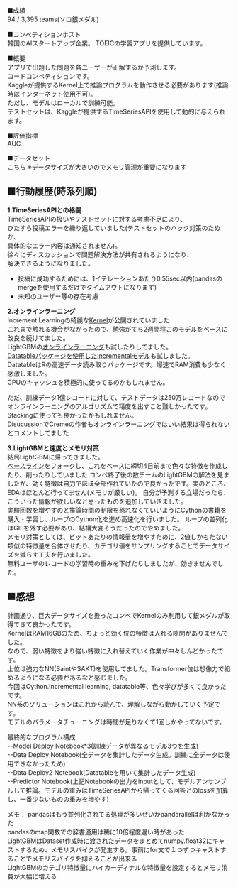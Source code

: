 ■成績  
94 / 3,395 teams(ソロ銀メダル)

■コンペティションホスト  
韓国のAIスタートアップ企業。
TOEICの学習アプリを提供しています。

■概要  
アプリで出題した問題を各ユーザーが正解するか予測します。  
コードコンペティションです。  
Kaggleが提供するKernel上で推論プログラムを動作させる必要があります(推論時はインターネット使用不可)。  
ただし、モデルはローカルで訓練可能。  
テストセットは、Kaggleが提供するTimeSeriesAPIを使用して動的に与えられます。

■評価指標  
AUC

■データセット  
[こちら](https://www.kaggle.com/c/riiid-test-answer-prediction/data)
※データサイズが大きいのでメモリ管理が重要になります


## ■行動履歴(時系列順)  
**1.TimeSeriesAPIとの格闘**  
TimeSeriesAPIの扱いやテストセットに対する考慮不足により、  
  ひたすら投稿エラーを繰り返していました(テストセットのハック対策のためか、  
  具体的なエラー内容は通知されません)。  
  徐々にディスカッションで問題解決方法が共有されるようになり、  
  解決できるようになりました。  
  * 投稿に成功するためには、1イテレーションあたり0.55sec以内(pandasのmergeを使用するだけでタイムアウトになります)  
  * 未知のユーザー等の存在考慮
  
  
**2.オンラインラーニング**  
Increment Learningの綺麗な[Kernel](https://www.kaggle.com/spacelx/2020-r3id-incremental-learning-pytorch-creme)が公開されていました  
これまで触れる機会がなかったので、勉強がてら2週間程このモデルをベースに改良を続けてました。  
LightGBMの[オンラインラーニング](https://gist.github.com/goraj/6df8f22a49534e042804a299d81bf2d6)も試したりしてました。  
[Datatableパッケージを使用したIncrementalモデル](https://www.kaggle.com/rohanrao/riiid-ftrl-ftw)も試しました。  
DatatableはRの高速データ読み取りパッケージです。爆速でRAM消費も少なく感激しました。  
CPUのキャッシュを積極的に使ってるのかもしれません。  

ただ、訓練データ1億レコードに対して、テストデータは250万レコードなので  
オンラインラーニングのアルゴリズムで精度を出すこと難しかったです。  
Stackingに使っても良かったかもしれません。  
DisucussionでCremeの作者もオンラインラーニングではいい結果は得られないとコメントしてました  

**3.LightGBMと速度とメモリ対策**  
結局LightGBMに帰ってきました。  
[ベースライン](https://www.kaggle.com/its7171/lgbm-with-loop-feature-engineering)をフォークし、これをベースに締切4日前まで色々な特徴を作成したり、削ったりしていました
コンペ終了後の数チームのLightGBMの解法を見ましたが、効く特徴は自力でほぼ全部作れていたので良かったです。実のところ、EDAはほとんど行ってません(メモリが厳しい)。 
自分が予測する立場だったら、こういった情報が欲しいなと思ったものを追加していきました。  
実験回数を増やすのと推論時間の制限を恐れなくていいようにCythonの書籍を購入・学習し、ループのCython化を進め高速化を行いました。 
ループの並列化はGILを外す必要があり、結構大変そうだったのでやめました。  
メモリ対策としては、ビットあたりの情報量を増やすために、2値しかもたない類似の特徴量を合体させたり、カテゴリ値をサンプリングすることでデータサイズを減らす工夫を行いました。  
無料ユーザのレコードの学習時の重みを下げたりしましたが、効きませんでした。

## ■感想
計画通り、巨大データサイズを扱ったコンペでKernelのみ利用して銀メダルが取得できて良かったです。  
KernelはRAM16GBのため、ちょっと効く位の特徴は入れる隙間がありませんでした。  
なので、弱い特徴をより強い特徴に入れ替えていく作業が中々しんどかったです。  
上位は強力なNN(SaintやSAKT)を使用してました。Transformer位は想像力で組めるようになる必要があるなと感じました。  
今回はCython.Incremental learning, datatable等、色々学びが多くて良かったです。  
NN系のソリューションはこれから読んで、理解しながら動かしていく予定です。  
モデルのパラメータチューニングは時間が足りなくて1回しかやってないです。  


最終的なプログラム構成  
--Model Deploy Notebook*3(訓練データが異なるモデル3つを生成)  
--Data Deploy Notebook(全データを集計したデータ生成。訓練に全データは使用できなかったため)  
--Data Deploy2 Notebook(Datatableを用いて集計したデータ生成)  
--Predictor Notebook(上記Notebookの出力をinputとして、モデルアンサンブルして推論。モデルの重みはTimeSeriesAPIから帰ってくる回答とのlossを加算し、一番少ないものの重みを増やす)  

メモ：
pandasはもう並列化されてる処理が多いせいかpandarallelは利かなかった  
pandasのmap関数での辞書適用は稀に10倍程度遅い時があった  
LightGBMはDataset作成時に渡されたデータをまとめてnumpy.float32にキャストするため、メモリスパイクが発生する。事前にfor文で１つずつキャストすることでメモリスパイクを抑えることが出来る  
LightGBMのカテゴリ特徴量にハイカーディナルな特徴量を設定するとメモリ消費が大幅に増える  
